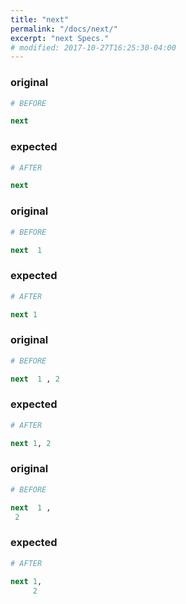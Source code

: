 ```yaml
---
title: "next"
permalink: "/docs/next/"
excerpt: "next Specs."
# modified: 2017-10-27T16:25:30-04:00
---
```

### original
```ruby
# BEFORE

next

```
### expected
```ruby
# AFTER

next

```
### original
```ruby
# BEFORE

next  1

```
### expected
```ruby
# AFTER

next 1

```
### original
```ruby
# BEFORE

next  1 , 2

```
### expected
```ruby
# AFTER

next 1, 2

```
### original
```ruby
# BEFORE

next  1 , 
 2

```
### expected
```ruby
# AFTER

next 1,
     2
```
